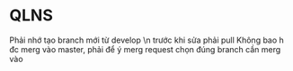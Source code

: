 # QLNS
Phải nhớ tạo branch mới từ develop \n
trước khi sửa phải pull
Không bao h đc merg vào master, phải để ý merg request chọn đúng branch cần merg vào
